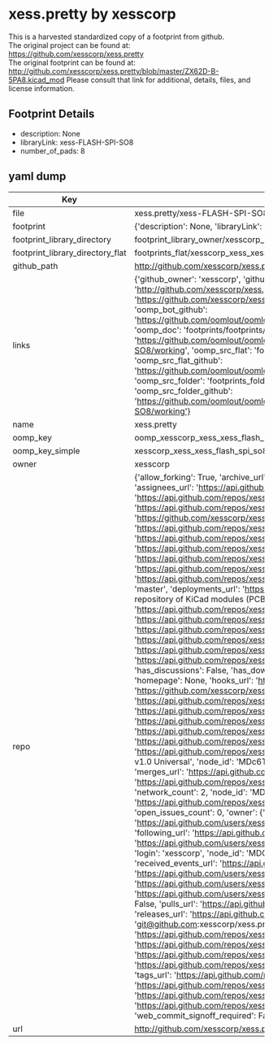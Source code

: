 # xess.pretty by xesscorp  
This is a harvested standardized copy of a footprint from github.  
The original project can be found at:  
https://github.com/xesscorp/xess.pretty  
The original footprint can be found at:
http://github.com/xesscorp/xess.pretty/blob/master/ZX62D-B-5PA8.kicad_mod
Please consult that link for additional, details, files, and license information.  
## Footprint Details
* description: None  
* libraryLink: xess-FLASH-SPI-SO8  
* number_of_pads: 8  
## yaml dump  
| Key | Value |  
| --- | --- |  
| file | xess.pretty/xess-FLASH-SPI-SO8.kicad_mod |  
| footprint | {'description': None, 'libraryLink': 'xess-FLASH-SPI-SO8', 'number_of_pads': 8} |  
| footprint_library_directory | footprint_library_owner/xesscorp_xess.pretty |  
| footprint_library_directory_flat | footprints_flat/xesscorp_xess_xess_flash_spi_so8/working |  
| github_path | http://github.com/xesscorp/xess.pretty/blob/master/xess-FLASH-SPI-SO8.kicad_mod |  
| links | {'github_owner': 'xesscorp', 'github_repo_name': 'xess.pretty', 'github_src': 'http://github.com/xesscorp/xess.pretty/blob/master/ZX62D-B-5PA8.kicad_mod', 'github_src_repo': 'https://github.com/xesscorp/xess.pretty', 'oomp_bot': 'footprints/xesscorp_xess_xess_flash_spi_so8/working', 'oomp_bot_github': 'https://github.com/oomlout/oomlout_oomp_footprint_bot/tree/main/footprints/xesscorp_xess_xess_flash_spi_so8/working', 'oomp_doc': 'footprints/footprints/xesscorp/xess/xess-FLASH-SPI-SO8/working/', 'oomp_doc_github': 'https://github.com/oomlout/oomlout_oomp_footprint_doc/tree/main/footprints/footprints/xesscorp/xess/xess-FLASH-SPI-SO8/working', 'oomp_src_flat': 'footprints_flat/footprints_flat/xesscorp_xess_xess_flash_spi_so8/working', 'oomp_src_flat_github': 'https://github.com/oomlout/oomlout_oomp_footprint_src/tree/main/footprints_flat/xesscorp_xess_xess_flash_spi_so8/working', 'oomp_src_folder': 'footprints_folder/footprints_folder/xesscorp/xess/xess-FLASH-SPI-SO8/working', 'oomp_src_folder_github': 'https://github.com/oomlout/oomlout_oomp_footprint_src/tree/main/footprints_folder/xesscorp/xess/xess-FLASH-SPI-SO8/working'} |  
| name | xess.pretty |  
| oomp_key | oomp_xesscorp_xess_xess_flash_spi_so8 |  
| oomp_key_simple | xesscorp_xess_xess_flash_spi_so8 |  
| owner | xesscorp |  
| repo | {'allow_forking': True, 'archive_url': 'https://api.github.com/repos/xesscorp/xess.pretty/{archive_format}{/ref}', 'archived': False, 'assignees_url': 'https://api.github.com/repos/xesscorp/xess.pretty/assignees{/user}', 'blobs_url': 'https://api.github.com/repos/xesscorp/xess.pretty/git/blobs{/sha}', 'branches_url': 'https://api.github.com/repos/xesscorp/xess.pretty/branches{/branch}', 'clone_url': 'https://github.com/xesscorp/xess.pretty.git', 'collaborators_url': 'https://api.github.com/repos/xesscorp/xess.pretty/collaborators{/collaborator}', 'comments_url': 'https://api.github.com/repos/xesscorp/xess.pretty/comments{/number}', 'commits_url': 'https://api.github.com/repos/xesscorp/xess.pretty/commits{/sha}', 'compare_url': 'https://api.github.com/repos/xesscorp/xess.pretty/compare/{base}...{head}', 'contents_url': 'https://api.github.com/repos/xesscorp/xess.pretty/contents/{+path}', 'contributors_url': 'https://api.github.com/repos/xesscorp/xess.pretty/contributors', 'created_at': '2014-08-06T15:33:18Z', 'default_branch': 'master', 'deployments_url': 'https://api.github.com/repos/xesscorp/xess.pretty/deployments', 'description': 'XESS Corp. repository of KiCad modules (PCB footprints).', 'disabled': False, 'downloads_url': 'https://api.github.com/repos/xesscorp/xess.pretty/downloads', 'events_url': 'https://api.github.com/repos/xesscorp/xess.pretty/events', 'fork': False, 'forks': 2, 'forks_count': 2, 'forks_url': 'https://api.github.com/repos/xesscorp/xess.pretty/forks', 'full_name': 'xesscorp/xess.pretty', 'git_commits_url': 'https://api.github.com/repos/xesscorp/xess.pretty/git/commits{/sha}', 'git_refs_url': 'https://api.github.com/repos/xesscorp/xess.pretty/git/refs{/sha}', 'git_tags_url': 'https://api.github.com/repos/xesscorp/xess.pretty/git/tags{/sha}', 'git_url': 'git://github.com/xesscorp/xess.pretty.git', 'has_discussions': False, 'has_downloads': True, 'has_issues': True, 'has_pages': False, 'has_projects': True, 'has_wiki': True, 'homepage': None, 'hooks_url': 'https://api.github.com/repos/xesscorp/xess.pretty/hooks', 'html_url': 'https://github.com/xesscorp/xess.pretty', 'id': 22687919, 'is_template': False, 'issue_comment_url': 'https://api.github.com/repos/xesscorp/xess.pretty/issues/comments{/number}', 'issue_events_url': 'https://api.github.com/repos/xesscorp/xess.pretty/issues/events{/number}', 'issues_url': 'https://api.github.com/repos/xesscorp/xess.pretty/issues{/number}', 'keys_url': 'https://api.github.com/repos/xesscorp/xess.pretty/keys{/key_id}', 'labels_url': 'https://api.github.com/repos/xesscorp/xess.pretty/labels{/name}', 'language': None, 'languages_url': 'https://api.github.com/repos/xesscorp/xess.pretty/languages', 'license': {'key': 'cc0-1.0', 'name': 'Creative Commons Zero v1.0 Universal', 'node_id': 'MDc6TGljZW5zZTY=', 'spdx_id': 'CC0-1.0', 'url': 'https://api.github.com/licenses/cc0-1.0'}, 'merges_url': 'https://api.github.com/repos/xesscorp/xess.pretty/merges', 'milestones_url': 'https://api.github.com/repos/xesscorp/xess.pretty/milestones{/number}', 'mirror_url': None, 'name': 'xess.pretty', 'network_count': 2, 'node_id': 'MDEwOlJlcG9zaXRvcnkyMjY4NzkxOQ==', 'notifications_url': 'https://api.github.com/repos/xesscorp/xess.pretty/notifications{?since,all,participating}', 'open_issues': 0, 'open_issues_count': 0, 'owner': {'avatar_url': 'https://avatars.githubusercontent.com/u/845595?v=4', 'events_url': 'https://api.github.com/users/xesscorp/events{/privacy}', 'followers_url': 'https://api.github.com/users/xesscorp/followers', 'following_url': 'https://api.github.com/users/xesscorp/following{/other_user}', 'gists_url': 'https://api.github.com/users/xesscorp/gists{/gist_id}', 'gravatar_id': '', 'html_url': 'https://github.com/xesscorp', 'id': 845595, 'login': 'xesscorp', 'node_id': 'MDQ6VXNlcjg0NTU5NQ==', 'organizations_url': 'https://api.github.com/users/xesscorp/orgs', 'received_events_url': 'https://api.github.com/users/xesscorp/received_events', 'repos_url': 'https://api.github.com/users/xesscorp/repos', 'site_admin': False, 'starred_url': 'https://api.github.com/users/xesscorp/starred{/owner}{/repo}', 'subscriptions_url': 'https://api.github.com/users/xesscorp/subscriptions', 'type': 'User', 'url': 'https://api.github.com/users/xesscorp'}, 'private': False, 'pulls_url': 'https://api.github.com/repos/xesscorp/xess.pretty/pulls{/number}', 'pushed_at': '2018-05-29T12:26:33Z', 'releases_url': 'https://api.github.com/repos/xesscorp/xess.pretty/releases{/id}', 'size': 313, 'ssh_url': 'git@github.com:xesscorp/xess.pretty.git', 'stargazers_count': 4, 'stargazers_url': 'https://api.github.com/repos/xesscorp/xess.pretty/stargazers', 'statuses_url': 'https://api.github.com/repos/xesscorp/xess.pretty/statuses/{sha}', 'subscribers_count': 4, 'subscribers_url': 'https://api.github.com/repos/xesscorp/xess.pretty/subscribers', 'subscription_url': 'https://api.github.com/repos/xesscorp/xess.pretty/subscription', 'svn_url': 'https://github.com/xesscorp/xess.pretty', 'tags_url': 'https://api.github.com/repos/xesscorp/xess.pretty/tags', 'teams_url': 'https://api.github.com/repos/xesscorp/xess.pretty/teams', 'temp_clone_token': None, 'topics': [], 'trees_url': 'https://api.github.com/repos/xesscorp/xess.pretty/git/trees{/sha}', 'updated_at': '2018-08-25T19:00:19Z', 'url': 'https://api.github.com/repos/xesscorp/xess.pretty', 'visibility': 'public', 'watchers': 4, 'watchers_count': 4, 'web_commit_signoff_required': False} |  
| url | http://github.com/xesscorp/xess.pretty |  

